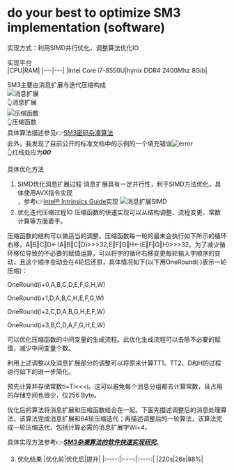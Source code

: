 # do your best to optimize SM3 implementation (software)

实现方式：利用SIMD并行优化，调整算法优化IO

实现平台<br>
|CPU|RAM|
|---|---|
|Intel Core i7-8550U|hynix DDR4 2400Mhz 8Gib|

SM3主要由消息扩展与迭代压缩构成<br>
![消息扩展](https://github.com/Star-Leeee/homework-group-120/assets/139939885/c8b83aaa-6355-439d-ad48-98138f0979d6)<br>👆消息扩展<br>
![压缩函数](https://github.com/Star-Leeee/homework-group-120/assets/139939885/b2e0e63f-3503-444c-821f-223085e09973)<br>👆压缩函数<br>
具体算法描述参见👉[SM3密码杂凑算法](https://www.oscca.gov.cn/sca/xxgk/2010-12/17/1002389/files/302a3ada057c4a73830536d03e683110.pdf)<br>
此外，我发现了目前公开的标准文档中的示例的一个填充错误![error](https://github.com/Star-Leeee/homework-group-120/assets/139939885/f17ab89e-a2f9-4394-ab31-a1621b28fbbb)<br>👆红线处应为***00***


具体优化方法<br>
1. SIMD优化消息扩展过程
消息扩展具有一定并行性，利于SIMD方法优化，具体使用AVX指令实现<br>，参考👉[Intel® Intrinsics Guide](https://www.intel.com/content/www/us/en/docs/intrinsics-guide/index.html)实现
![消息扩展SIMD](https://github.com/Star-Leeee/homework-group-120/assets/139939885/7d137ab7-7d51-4f66-a3d1-4436c5f606cf)
2. 优化迭代压缩过程IO
压缩函数的快速实现可以从结构调整、流程变更、常数计算等方面着手。

压缩函数的结构可以做适当的调整。压缩函数每一轮的最末会执行如下所示的循环右移，A‖B‖C‖D←(A‖B‖C‖D)>>>32,E‖F‖G‖H←(E‖F‖G‖H)>>>32。为了减少循环移位导致的不必要的赋值运算，可以将字的循环右移变更每轮输入字顺序的变动，且这个顺序变动会在4轮后还原，具体情况如下(以下用OneRound(·)表示一轮压缩)：

OneRound(i+0,A,B,C,D,E,F,G,H,W)

OneRound(i+1,D,A,B,C,H,E,F,G,W)

OneRound(i+2,C,D,A,B,G,H,E,F,W)

OneRound(i+3,B,C,D,A,F,G,H,E,W)

可以优化压缩函数的中间变量的生成流程。此优化生成流程可以去除不必要的赋值，减少中间变量个数。

利用上述调整以及消息扩展部分的调整可以将原来计算TT1、TT2、D和H的过程进行如下的进一步简化。

预先计算并存储常数ti=Ti<<<i。这可以避免每个消息分组都去计算常数，且占用的存储空间也很少，仅256 Byte。

优化后的算法将消息扩展和压缩函数结合在一起。下面先描述调整后的消息处理算法，该算法完成消息扩展和64轮压缩迭代；再描述调整后的一轮算法，该算法完成一轮压缩迭代，包括计算必需的消息扩展字Wi+4。

具体实现方法参考👉[***SM3杂凑算法的软件快速实现研究***](http://html.rhhz.net/tis/html/20150620.htm#outline_anchor_15)。

3. 优化结果
    |优化前|优化后|提升|
    |:----:|:----:|:----:|
    |220s|26s|88%|
